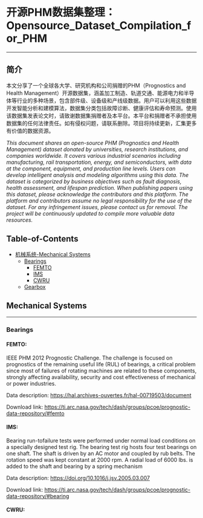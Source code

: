 # 开源PHM数据集整理：Opensource_Dataset_Compilation_for_PHM
----
## 简介
本文分享了一个全球各大学、研究机构和公司捐赠的PHM（Prognostics and Health Management）开源数据集，涵盖加工制造、轨道交通、能源电力和半导体等行业的多种场景，包含部件级、设备级和产线级数据。用户可以利用这些数据开发智能分析和建模算法，数据集分类包括故障诊断、健康评估和寿命预测。使用该数据集发表论文时，请致谢数据集捐赠者及本平台。本平台和捐赠者不承担使用数据集的任何法律责任。如有侵权问题，请联系删除。项目将持续更新，汇集更多有价值的数据资源。

*This document shares an open-source PHM (Prognostics and Health Management) dataset donated by universities, research institutions, and companies worldwide. It covers various industrial scenarios including manufacturing, rail transportation, energy, and semiconductors, with data at the component, equipment, and production line levels. Users can develop intelligent analysis and modeling algorithms using this data. The dataset is categorized by business objectives such as fault diagnosis, health assessment, and lifespan prediction. When publishing papers using this dataset, please acknowledge the contributors and this platform. The platform and contributors assume no legal responsibility for the use of the dataset. For any infringement issues, please contact us for removal. The project will be continuously updated to compile more valuable data resources.*

## Table-of-Contents
* [机械系统-Mechanical Systems](#mechanical-systems)
    + [Bearings](#bearings)
        + [FEMTO](#femto)
        + [IMS](#ims)
        + [CWRU](#CWRU)
    + [Gearbox](#gearbox)


## Mechanical Systems
---
### Bearings

#### FEMTO:
IEEE PHM 2012 Prognostic Challenge. The challenge is focused on prognostics of the remaining useful life (RUL) of bearings, a critical problem since most of failures of rotating machines are related to these components, strongly affecting availability, security and cost effectiveness of mechanical or power industries.

Data description: https://hal.archives-ouvertes.fr/hal-00719503/document

Download link: https://ti.arc.nasa.gov/tech/dash/groups/pcoe/prognostic-data-repository/#femto

#### IMS:
Bearing run-tofailure tests were performed under normal load conditions on a specially designed test rig. The bearing test rig hosts four test bearings on one shaft. The shaft is driven by an AC motor and coupled by rub belts. The rotation speed was kept constant at 2000 rpm. A radial load of 6000 lbs. is added to the shaft and bearing by a spring mechanism

Data description: https://doi.org/10.1016/j.jsv.2005.03.007

Download link: https://ti.arc.nasa.gov/tech/dash/groups/pcoe/prognostic-data-repository/#bearing

#### CWRU:



